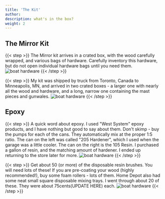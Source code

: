 ```yaml
---
title: 'The Kit'
author:
description: what's in the box?
weight: 2
---
```


## The Mirror Kit  

{{< step >}}
The Mirror kit arrives in a crated box, with the wood carefully wrapped, and various bags of hardware. Carefully inventory this hardware, but do not open individual hardware bags  until you need them.
![boat hardware](/images/steps/the-kit/boat_hardware.png)
{{< /step >}}

{{< step >}}
My kit was shipped by truck from Toronto,  Canada to Minneapolis, MN, and arrived in two crated boxes - a  larger one with nearly all the wood and hardware, and a long, narrow one  containing the mast pieces and gunwales.
![boat hardware](/images/steps/the-kit/boat_kit.png)
{{< /step >}}

## Epoxy
{{< step >}}
A quick word about epoxy. I used "West System" epoxy products, and I have nothing but good to say
about them. Don't skimp - buy the pumps for each of the cans. They automatically mix at the proper
1:5 ratio. The can on the left was called "205 Hardener", which I used when the garage was a little 
cooler. The can on the right is the 105 Resin. I purchased a gallon of resin, and the matching
amount of hardener. I ended up returning to the store later for more.
![boat hardware](/images/steps/the-kit/boat_epoxy_15.png)
{{< /step >}}

{{< step >}}
Get about 50
(or more) of the disposable resin brushes. You will need lots of
these! If you are pre-coating your wood (highly recommended!), buy some foam
rollers - lots of them. Home Depot also had some neat small square
disposable mixing trays. I went through about 20 of these. They
were about 75cents(UPDATE HERE) each.
![boat hardware](/images/steps/the-kit/boat_epoxy_stuff.png)
{{< /step >}}
